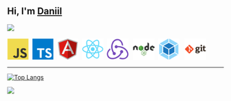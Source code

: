 <h2 align="left">Hi, I'm
   <a href="https://vk.com/daniil_ryb">Daniil
   </a>
</h2>

![](https://komarev.com/ghpvc/?username=DaniilRyb&style=flat-square)

  <div style="margin: 0 auto;">  
<img src="https://github.com/devicons/devicon/blob/master/icons/javascript/javascript-original.svg" title="JavaScript" alt="JavaScript" width="50" height="50"/>&nbsp;
<img src="https://github.com/devicons/devicon/blob/master/icons/typescript/typescript-original.svg" title="TypeScript" **alt="TypeScript" width="50" height="50"/>&nbsp;
<img src="https://github.com/devicons/devicon/blob/master/icons/angularjs/angularjs-original.svg" title="Angular" **alt="Angular" width="50" height="50"/>&nbsp;
<img src="https://github.com/devicons/devicon/blob/master/icons/react/react-original.svg" title="React" **alt="React" width="50" height="50"/>&nbsp;
<img src="https://github.com/devicons/devicon/blob/master/icons/redux/redux-original.svg" title="" alt="HTML" width="50" height="50"/>
   &nbsp;
<img src="https://github.com/devicons/devicon/blob/master/icons/nodejs/nodejs-original-wordmark.svg" title="NodeJS" alt="NodeJS" width="50" height="50"/>&nbsp;
<img src="https://github.com/devicons/devicon/blob/master/icons/webpack/webpack-original.svg" title="Webpack" alt="Webpack" width="50" height="50"/>
   &nbsp;
<img src="https://github.com/devicons/devicon/blob/master/icons/git/git-original-wordmark.svg" title="Git" **alt="Git" width="50" height="50"/>
   &nbsp;
</div>
<hr/>

[![Top Langs](https://github-readme-stats.vercel.app/api/top-langs/?username=anuraghazra&layout=compact)](https://github.com/anuraghazra/github-readme-stats)
 
![](https://github-readme-stats.vercel.app/api?username=DaniilRyb&show_icons=true&theme=transparent)
